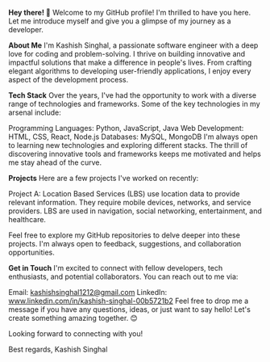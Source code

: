 **Hey there! 👋**
Welcome to my GitHub profile! I'm thrilled to have you here. Let me introduce myself and give you a glimpse of my journey as a developer.

**About Me**
I'm Kashish Singhal, a passionate software engineer with a deep love for coding and problem-solving. I thrive on building innovative and impactful solutions that make a difference in people's lives. From crafting elegant algorithms to developing user-friendly applications, I enjoy every aspect of the development process.

**Tech Stack**
Over the years, I've had the opportunity to work with a diverse range of technologies and frameworks. Some of the key technologies in my arsenal include:

Programming Languages: Python, JavaScript, Java
Web Development: HTML, CSS, React, Node.js
Databases: MySQL, MongoDB
I'm always open to learning new technologies and exploring different stacks. The thrill of discovering innovative tools and frameworks keeps me motivated and helps me stay ahead of the curve.

**Projects**
Here are a few projects I've worked on recently:

Project A: Location Based Services (LBS) use location data to provide relevant information. They require mobile devices, networks, and service providers. LBS are used in navigation, social networking, entertainment, and healthcare. 

Feel free to explore my GitHub repositories to delve deeper into these projects. I'm always open to feedback, suggestions, and collaboration opportunities.

**Get in Touch**
I'm excited to connect with fellow developers, tech enthusiasts, and potential collaborators. You can reach out to me via:

Email: kashishsinghal1212@gmail.com
LinkedIn: www.linkedin.com/in/kashish-singhal-00b5721b2
Feel free to drop me a message if you have any questions, ideas, or just want to say hello! Let's create something amazing together. 😊

Looking forward to connecting with you!

Best regards,
Kashish Singhal
